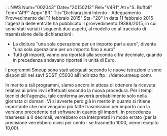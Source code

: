  :  : NWS Num="002043" Date="20150212" Rel="V4R1" Atr="S. Buffoli" Tem="APP" App="BR" Tit="Dichiarazioni Intento - Adeguamento Provvedimento dell'11 febbraio 2015" Sts="20"
In data 11 febbraio 2015 l'agenzia delle entrate ha pubblicato il provvedimento 19388/2015, in cui
sono stati variati i seguenti due aspetti, al modello ed al tracciato di trasmissione delle dichiarazioni : 

* La dicitura "una sola operazione per un importo pari a euro", diventa "una sola operazione per un
importo fino a euro"
* Tutti gli importi, vanno ora riportati alla seconda cifra decimale, quando in precedenza andavano
riportati in unità di Euro.

I programmi Smeup sono stati adeguati secondo le nuove istruzioni e sono disponibili nel savf SDST_C5030 all'indirizzo ftp : //demo.smeup.com/.

In merito a tali programmi, siamo ancora in attesa di ottenere la ricevuta relativa ai primi invii
effettuati secondo la nuova procedura. Per i tempi tecnici dell'agenzia, tale conferma avverrà probabilmente solo nella giornata di domani.
Vi si avverte però già in merito in quanto si ritiene importante che non vengano più fatte trasmissioni per importo con la versione precedente del software in quanto gli importi, in precedenza trasmessi a 0 decimali, verrebbero ora interpretati in modo errato (per la precisione verrebbero divisi per cento :  se trasmetto 1000, viene recepito 10,00).
